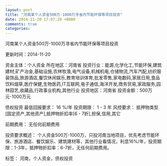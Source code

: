 ```yaml
---
layout: post
title: "河南某个人资金500万-1000万寻省内节能环保等项目投资"
date: 2014-11-20 17:07:29 +0800
comments: true
categories: 
---
```

河南某个人资金500万-1000万寻省内节能环保等项目投资



更新时间：2014-11-20

资金主体：个人资金
所在地区：河南省
投资行业：能源,化学化工,节能环保,建筑建材,矿产冶金,基础设施,农林牧渔,电气设备,机械机电,仓储物流,汽车汽配,纺织服装饰品,旅游酒店,餐饮休闲娱乐,教育培训体育,批发零售,家电数码,家居日用,食品饮料烟草,医疗保健,生物医药,IT互联网,电子通信,海洋开发,商务贸易,家政服务,园林园艺,收藏品,行政事业机构,其他行业
投资地区：河南省
投资金额：500万元-1000万元

债权投资
最低回报要求：
                            16 %/年
                                                                                投资期限：
                            1 - 3 年
                                                                                                                                        风控要求：
                            抵押物类型[固定资产,其他资产],抵押物折扣率[6 - 7折],担保,信用,其它

前期费用：
无任何前期费用

投资要求概述：
个人资金500万-1000万，只投河南当地项目，优先考虑节能环保、旅游酒店、餐饮娱乐、建筑建材等，其他行业看情况，利息16%/年，投资期限：1-3年，抵押物折扣率：6-7折，无任何前期费用。

标签：
河南，个人资金，债权投资

